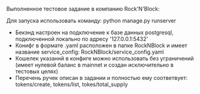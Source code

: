 Выполненное тестовое задание в компанию Rock'N'Block:

Для запуска использовать команду: python manage.py runserver

- Бекэнд настроен на подключение к базе данных postgresql, подключенной локально по адресу '127.0.0.1:5432'
- Конифг в формате .yaml расположен в папке RockNBlock и имеет название service_config: RockNBlock/service_config.yaml
 - Кошелек указаннй в конфиге можно использовать без уграничений (имеет нулевой баланс в mainnet и создан исключительно в тестовых целях)
- Перечень ручек описан в задании и полностью ему соответвует: tokens/create, tokens/list, tokes/total_supply
